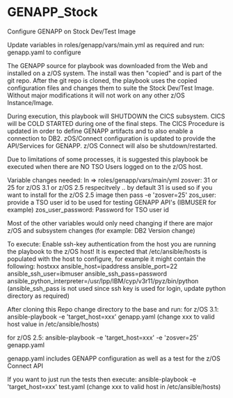 # GENAPP_Stock
Configure GENAPP on Stock Dev/Test Image

Update variables in roles/genapp/vars/main.yml as required and run:
genapp.yaml to configure

The GENAPP source for playbook was downloaded from the Web and installed on a z/OS system. The install was then "copied" and is part of the git repo. After the git repo is cloned, the playbook uses the copied configuration files and changes them to suite the Stock Dev/Test Image. Without major modifications it will not work on any other z/OS Instance/Image.

During execution, this playbook will SHUTDOWN the CICS subsystem. CICS will be COLD STARTED during one of the final steps. The CICS Procedure is updated in order to define GENAPP artifacts and to also enable a connection to DB2. zOS/Connect configuration is updated to provide the API/Services for GENAPP. z/OS Connect will also be shutdown/restarted.

Due to limitations of some processes, it is suggested this playbook be executed when there are NO TSO Users logged on to the z/OS host.


Variable changes needed:
In => roles/genapp/vars/main/yml
zosver: 31 or 25 for z/OS 3.1 or z/OS 2.5 respecitvely .. by default 31 is used so if you want to install for the z/OS 2.5 image then pass -e 'zosver=25' 
zos_user: provide a TSO user id to be used for testing GENAPP API's (IBMUSER for example)
zos_user_password: Password for TSO user id 

Most of the other variables would only need changing if there are major z/OS and subsystem changes (for example: DB2 Version change)

To execute:
Enable ssh-key authentication from the host you are running the playbook to the z/OS host!
It is expected that /etc/ansible/hosts is populated with the host to configure, for example it might contain the following:
hostxxx ansible_host=ipaddress ansible_port=22 ansible_ssh_user=ibmuser ansible_ssh_pass=password ansible_python_interpreter=/usr/lpp/IBM/cyp/v3r11/pyz/bin/python 
(ansible_ssh_pass is not used since ssh key is used for login, update python directory as required) 

After cloning this Repo change directory to the base and run: 
for z/OS 3.1:
ansible-playbook -e 'target_host=xxx' genapp.yaml (change xxx to valid host value in /etc/ansible/hosts)

for z/OS 2.5:
ansible-playbook -e 'target_host=xxx' -e 'zosver=25' genapp.yaml


genapp.yaml includes GENAPP configuration as well as a test for the z/OS Connect API

If you want to just run the tests then execute: ansible-playbook -e 'target_host=xxx' test.yaml (change xxx to valid host in /etc/ansible/hosts)
